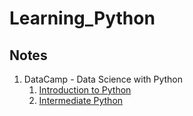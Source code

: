 # Learning_Python

## Notes 
1. DataCamp - Data Science with Python
   1. [Introduction to Python](Notes/Data%20Camp%20-%20Data%20Science%20with%20Python/Introduction%20to%20Python.ipynb)
   2. [Intermediate Python](Notes/Data%20Camp%20-%20Data%20Science%20with%20Python/Intermediate%20Python.ipynb)
